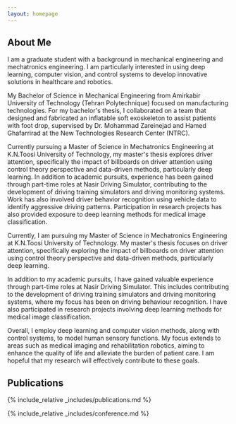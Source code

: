```yaml
---
layout: homepage
---
```


## About Me

I am a graduate student with a background in mechanical engineering and mechatronics engineering. I am particularly interested in using deep learning, computer vision, and control systems to develop innovative solutions in healthcare and robotics.

My Bachelor of Science in Mechanical Engineering from Amirkabir University of Technology (Tehran Polytechnique) focused on manufacturing technologies. For my bachelor's thesis, I collaborated on a team that designed and fabricated an inflatable soft exoskeleton to assist patients with foot drop, supervised by Dr. Mohammad Zareinejad and Hamed Ghafarrirad at the New Technologies Research Center (NTRC).

Currently pursuing a Master of Science in Mechatronics Engineering at K.N.Toosi University of Technology, my master's thesis explores driver attention, specifically the impact of billboards on driver attention using control theory perspective and data-driven methods, particularly deep learning. In addition to academic pursuits, experience has been gained through part-time roles at Nasir Driving Simulator, contributing to the development of driving training simulators and driving monitoring systems. Work has also involved driver behavior recognition using vehicle data to identify aggressive driving patterns. Participation in research projects has also provided exposure to deep learning methods for medical image classification.

Currently, I am pursuing my Master of Science in Mechatronics Engineering at K.N.Toosi University of Technology. My master's thesis focuses on driver attention, specifically exploring the impact of billboards on driver attention using control theory perspective and data-driven methods, particularly deep learning.

In addition to my academic pursuits, I have gained valuable experience through part-time roles at Nasir Driving Simulator. This includes contributing to the development of driving training simulators and driving monitoring systems, where my focus has been on driving behaviour recognition. I have also participated in research projects involving deep learning methods for medical image classification. 

Overall, I employ deep learning and computer vision methods, along with control systems, to model human sensory functions. My focus extends to areas such as medical imaging and rehabilitation robotics, aiming to enhance the quality of life and alleviate the burden of patient care. I am hopeful that my research will effectively contribute to these goals.
## Publications

{% include_relative _includes/publications.md %}

{% include_relative _includes/conference.md %}

<!---
{% include_relative _includes/services.md %}
-->
